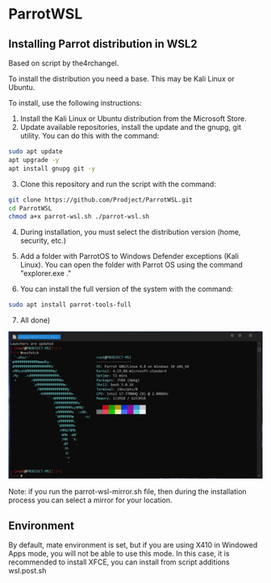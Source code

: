 # ParrotWSL
 Installing Parrot distribution in WSL2
 --------------------------------------
 Based on script by the4rchangel.

To install the distribution you need a base. This may be Kali Linux or Ubuntu.

To install, use the following instructions:

1. Install the Kali Linux or Ubuntu distribution from the Microsoft Store.
2. Update available repositories, install the update and the gnupg, git utility. You can do this with the command:

```bash
sudo apt update
apt upgrade -y 
apt install gnupg git -y
```

3. Clone this repository and run the script with the command: 

```bash
git clone https://github.com/Prodject/ParrotWSL.git 
cd ParrotWSL 
chmod a+x parrot-wsl.sh ./parrot-wsl.sh
```

4. During installation, you must select the distribution version (home, security, etc.)

5. Add a folder with ParrotOS to Windows Defender exceptions (Kali Linux). You can open the folder with Parrot OS using the command "explorer.exe ."

6. You can install the full version of the system with the command:

```bash
sudo apt install parrot-tools-full
```

7. All done)

![neofetch](https://github.com/Prodject/ParrotWSL/raw/master/.raw/parrot.png)

Note: if you run the parrot-wsl-mirror.sh file, then during the installation process you can select a mirror for your location.

 Environment
 --------------------------------------
 
 By default, mate environment is set, but if you are using X410 in Windowed Apps mode, you will not be able to use this mode. In this case, it is recommended to install XFCE, you can install from script additions wsl.post.sh
